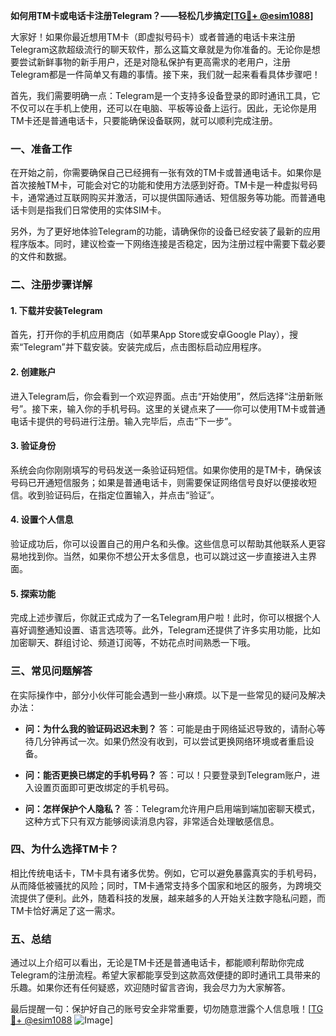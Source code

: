 **如何用TM卡或电话卡注册Telegram？——轻松几步搞定[[TG💪+ @esim1088](https://t.me/s/esim1088)]**

大家好！如果你最近想用TM卡（即虚拟号码卡）或者普通的电话卡来注册Telegram这款超级流行的聊天软件，那么这篇文章就是为你准备的。无论你是想要尝试新鲜事物的新手用户，还是对隐私保护有更高需求的老用户，注册Telegram都是一件简单又有趣的事情。接下来，我们就一起来看看具体步骤吧！

首先，我们需要明确一点：Telegram是一个支持多设备登录的即时通讯工具，它不仅可以在手机上使用，还可以在电脑、平板等设备上运行。因此，无论你是用TM卡还是普通电话卡，只要能确保设备联网，就可以顺利完成注册。

### **一、准备工作**
在开始之前，你需要确保自己已经拥有一张有效的TM卡或普通电话卡。如果你是首次接触TM卡，可能会对它的功能和使用方法感到好奇。TM卡是一种虚拟号码卡，通常通过互联网购买并激活，可以提供国际通话、短信服务等功能。而普通电话卡则是指我们日常使用的实体SIM卡。

另外，为了更好地体验Telegram的功能，请确保你的设备已经安装了最新的应用程序版本。同时，建议检查一下网络连接是否稳定，因为注册过程中需要下载必要的文件和数据。

### **二、注册步骤详解**
#### **1. 下载并安装Telegram**
首先，打开你的手机应用商店（如苹果App Store或安卓Google Play），搜索“Telegram”并下载安装。安装完成后，点击图标启动应用程序。

#### **2. 创建账户**
进入Telegram后，你会看到一个欢迎界面。点击“开始使用”，然后选择“注册新账号”。接下来，输入你的手机号码。这里的关键点来了——你可以使用TM卡或普通电话卡提供的号码进行注册。输入完毕后，点击“下一步”。

#### **3. 验证身份**
系统会向你刚刚填写的号码发送一条验证码短信。如果你使用的是TM卡，确保该号码已开通短信服务；如果是普通电话卡，则需要保证网络信号良好以便接收短信。收到验证码后，在指定位置输入，并点击“验证”。

#### **4. 设置个人信息**
验证成功后，你可以设置自己的用户名和头像。这些信息可以帮助其他联系人更容易地找到你。当然，如果你不想公开太多信息，也可以跳过这一步直接进入主界面。

#### **5. 探索功能**
完成上述步骤后，你就正式成为了一名Telegram用户啦！此时，你可以根据个人喜好调整通知设置、语言选项等。此外，Telegram还提供了许多实用功能，比如加密聊天、群组讨论、频道订阅等，不妨花点时间熟悉一下哦。

### **三、常见问题解答**
在实际操作中，部分小伙伴可能会遇到一些小麻烦。以下是一些常见的疑问及解决办法：

- **问：为什么我的验证码迟迟未到？**
  答：可能是由于网络延迟导致的，请耐心等待几分钟再试一次。如果仍然没有收到，可以尝试更换网络环境或者重启设备。

- **问：能否更换已绑定的手机号码？**
  答：可以！只要登录到Telegram账户，进入设置页面即可更改绑定的手机号码。

- **问：怎样保护个人隐私？**
  答：Telegram允许用户启用端到端加密聊天模式，这种方式下只有双方能够阅读消息内容，非常适合处理敏感信息。

### **四、为什么选择TM卡？**
相比传统电话卡，TM卡具有诸多优势。例如，它可以避免暴露真实的手机号码，从而降低被骚扰的风险；同时，TM卡通常支持多个国家和地区的服务，为跨境交流提供了便利。此外，随着科技的发展，越来越多的人开始关注数字隐私问题，而TM卡恰好满足了这一需求。

### **五、总结**
通过以上介绍可以看出，无论是TM卡还是普通电话卡，都能顺利帮助你完成Telegram的注册流程。希望大家都能享受到这款高效便捷的即时通讯工具带来的乐趣。如果你还有任何疑惑，欢迎随时留言咨询，我会尽力为大家解答。

最后提醒一句：保护好自己的账号安全非常重要，切勿随意泄露个人信息哦！[[TG💪+ @esim1088](https://t.me/s/esim1088) ![Image](https://i.postimg.cc/4NQfJmqS/Snipaste-2025-05-13-00-14-12.png)]
